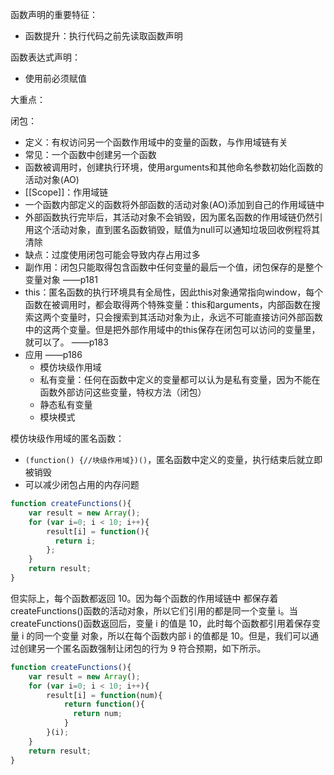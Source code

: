 函数声明的重要特征：
- 函数提升：执行代码之前先读取函数声明

函数表达式声明：
- 使用前必须赋值

大重点：

闭包：
- 定义：有权访问另一个函数作用域中的变量的函数，与作用域链有关
- 常见：一个函数中创建另一个函数
- 函数被调用时，创建执行环境，使用arguments和其他命名参数初始化函数的活动对象(AO)
- [[Scope]]：作用域链
- 一个函数内部定义的函数将外部函数的活动对象(AO)添加到自己的作用域链中
- 外部函数执行完毕后，其活动对象不会销毁，因为匿名函数的作用域链仍然引用这个活动对象，直到匿名函数销毁，赋值为null可以通知垃圾回收例程将其清除
- 缺点：过度使用闭包可能会导致内存占用过多
- 副作用：闭包只能取得包含函数中任何变量的最后一个值，闭包保存的是整个变量对象  ——p181
- this：匿名函数的执行环境具有全局性，因此this对象通常指向window，每个函数在被调用时，都会取得两个特殊变量：this和arguments，内部函数在搜索这两个变量时，只会搜索到其活动对象为止，永远不可能直接访问外部函数中的这两个变量。但是把外部作用域中的this保存在闭包可以访问的变量里，就可以了。   ——p183
- 应用 ——p186
  - 模仿块级作用域
  - 私有变量：任何在函数中定义的变量都可以认为是私有变量，因为不能在函数外部访问这些变量，特权方法（闭包）
  - 静态私有变量
  - 模块模式

模仿块级作用域的匿名函数：
- `(function() {//块级作用域})()`，匿名函数中定义的变量，执行结束后就立即被销毁 
- 可以减少闭包占用的内存问题

```javascript
function createFunctions(){
    var result = new Array();
    for (var i=0; i < 10; i++){
        result[i] = function(){
          return i; 
        };
    }
    return result;
}
```
但实际上，每个函数都返回 10。因为每个函数的作用域链中 都保存着 createFunctions()函数的活动对象，所以它们引用的都是同一个变量 i。当 createFunctions()函数返回后，变量 i 的值是 10，此时每个函数都引用着保存变量 i 的同一个变量 对象，所以在每个函数内部 i 的值都是 10。但是，我们可以通过创建另一个匿名函数强制让闭包的行为 9 符合预期，如下所示。

```javascript
function createFunctions(){
    var result = new Array();
    for (var i=0; i < 10; i++){
        result[i] = function(num){
            return function(){
              return num;
            }
        }(i);
    }
    return result;
}
```